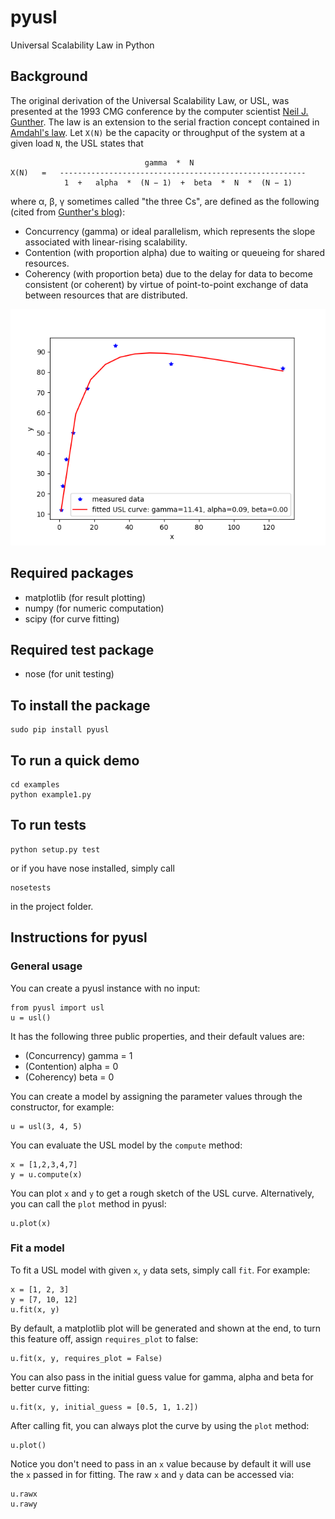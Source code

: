 # pyusl
Universal Scalability Law in Python

## Background

The original derivation of the Universal Scalability Law, or USL, was presented at the 1993 CMG conference by the computer scientist [Neil J. Gunther](https://en.wikipedia.org/wiki/Neil_J._Gunther). The law is an extension to the serial fraction concept contained in [Amdahl's law](https://en.wikipedia.org/wiki/Amdahl%27s_law). Let `X(N)` be the capacity or throughput of the system at a given load `N`, the USL states that
```
                              gamma  *  N                      
X(N)   =   -------------------------------------------------------
            1  +   alpha  *  (N − 1)  +  beta  *  N  *  (N − 1)
```
where α, β, γ sometimes called "the three Cs", are defined as the following (cited from [Gunther's blog](http://www.perfdynamics.com/Manifesto/USLscalability.html)):
* Concurrency (gamma) or ideal parallelism, which represents the slope associated with linear-rising scalability.
* Contention (with proportion alpha) due to waiting or queueing for shared resources.
* Coherency (with proportion beta) due to the delay for data to become consistent (or coherent) by virtue of point-to-point exchange of data between resources that are distributed.

![screenshot](examples/images/pyusl.png "USL curve")

## Required packages
* matplotlib (for result plotting)
* numpy (for numeric computation)
* scipy (for curve fitting)

## Required test package
* nose (for unit testing)

## To install the package
```
sudo pip install pyusl
```

## To run a quick demo
```
cd examples
python example1.py
```

## To run tests
```
python setup.py test
```
or if you have nose installed, simply call
```
nosetests
```
in the project folder.

## Instructions for pyusl
### General usage
You can create a pyusl instance with no input:
```
from pyusl import usl
u = usl()
```
It has the following three public properties, and their default values are:
* (Concurrency) gamma = 1
* (Contention) alpha = 0
* (Coherency) beta = 0

You can create a model by assigning the parameter values through the constructor, for example:
```
u = usl(3, 4, 5)
```

You can evaluate the USL model by the `compute` method:
```
x = [1,2,3,4,7]
y = u.compute(x)
```
You can plot `x` and `y` to get a rough sketch of the USL curve. Alternatively, you can call the `plot` method in pyusl:
```
u.plot(x)
```
### Fit a model

To fit a USL model with given `x`, `y` data sets, simply call `fit`. For example:
```
x = [1, 2, 3]
y = [7, 10, 12]
u.fit(x, y)
```
By default, a matplotlib plot will be generated and shown at the end, to turn this feature off, assign `requires_plot` to false:
```
u.fit(x, y, requires_plot = False)
```
You can also pass in the initial guess value for gamma, alpha and beta for better curve fitting:
```
u.fit(x, y, initial_guess = [0.5, 1, 1.2])
```
After calling fit, you can always plot the curve by using the `plot` method:
```
u.plot()
```
Notice you don't need to pass in an `x` value because by default it will use the `x` passed in for fitting. The raw `x` and `y` data can be accessed via:
```
u.rawx
u.rawy
```
